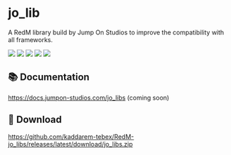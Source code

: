 # jo_lib

A RedM library build by Jump On Studios to improve the compatibility with all frameworks.

![](https://img.shields.io/github/downloads/kaddarem-tebex/RedM-jo_libs/total?logo=github)
![](https://img.shields.io/github/downloads/kaddarem-tebex/RedM-jo_libs/latest/total?logo=github)
![](https://img.shields.io/github/contributors/kaddarem-tebex/RedM-jo_libs?logo=github)
![](https://img.shields.io/github/v/release/kaddarem-tebex/RedM-jo_libs?logo=github) 
![](https://img.shields.io/github/license/kaddarem-tebex/RedM-jo_libs)

## 📚 Documentation

https://docs.jumpon-studios.com/jo_libs (coming soon)

## 🔗 Download

https://github.com/kaddarem-tebex/RedM-jo_libs/releases/latest/download/jo_libs.zip
